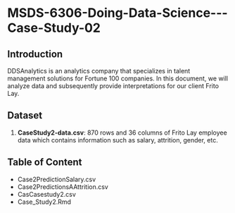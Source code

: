 # MSDS-6306-Doing-Data-Science---Case-Study-02

## Introduction 

DDSAnalytics is an analytics company that specializes in talent management solutions for Fortune 100 companies. In this document, we will analyze data and subsequently provide interpretations for our client Frito Lay.

## Dataset

1. **CaseStudy2-data.csv**: 870 rows and 36 columns of Frito Lay employee data which contains information such as salary, attrition, gender, etc.

## Table of Content
- Case2PredictionSalary.csv
- Case2PredictionsAAttrition.csv
-  CasCasestudy2.csv
- Case_Study2.Rmd

